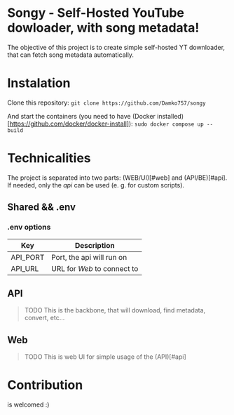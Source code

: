 # Songy - Self-Hosted YouTube dowloader, with song metadata!

The objective of this project is to create simple self-hosted YT downloader, that can fetch song metadata automatically.

# Instalation

Clone this repository:
`git clone https://github.com/Damko757/songy`

And start the containers (you need to have (Docker installed)[https://github.com/docker/docker-install]):
`sudo docker compose up --build`

# Technicalities

The project is separated into two parts: (WEB/UI)[#web] and (API/BE)[#api]. If needed, only the _api_ can be used (e. g. for custom scripts).

## Shared && .env

### .env options

| Key      | Description                 |
| -------- | --------------------------- |
| API_PORT | Port, the api will run on   |
| API_URL  | URL for _Web_ to connect to |

<a id="api"></a>

## API

> TODO
> This is the backbone, that will download, find metadata, convert, etc...
> <a id="web"></a>

## Web

> TODO
> This is web UI for simple usage of the (API)[#api]

# Contribution

is welcomed :)
